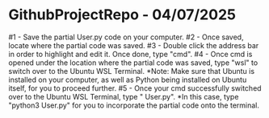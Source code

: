 # GithubProjectRepo - 04/07/2025

#1 - Save the partial User.py code on your computer.
#2 - Once saved, locate where the partial code was saved.
#3 - Double click the address bar in order to highlight and edit it. Once done, type "cmd".
#4 - Once cmd is opened under the location where the partial code was saved, type "wsl" to switch over to the Ubuntu WSL Terminal. 
  *Note: Make sure that Ubuntu is installed on your computer, as well as Python being installed on Ubuntu itself, for you to proceed further.
#5 - Once your cmd successfully switched over to the Ubuntu WSL Terminal, type "<Python version> User.py".
  *In this case, type "python3 User.py" for you to incorporate the partial code onto the terminal.
